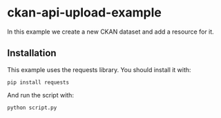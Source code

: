 # ckan-api-upload-example

In this example we create a new CKAN dataset and add a resource for it.

## Installation

This example uses the requests library. You should install it with:

```
pip install requests
```

And run the script with:

```
python script.py
```

